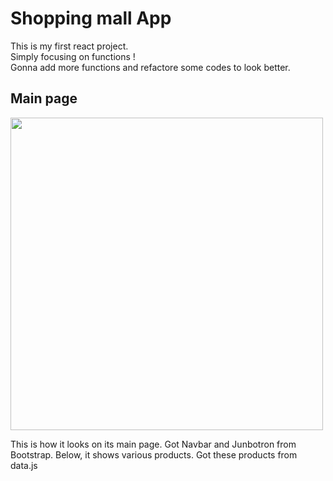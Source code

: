 # Shopping mall App

This is my first react project.   
Simply focusing on functions !    
Gonna add more functions and refactore some codes to look better.   

## Main page 

<img src="https://user-images.githubusercontent.com/62753490/116693115-6831a680-a9f8-11eb-9631-eff6e2b767d6.png" width="500" height="500">

This is how it looks on its main page. 
Got Navbar and Junbotron from Bootstrap. 
Below, it shows various products. Got these products from data.js
